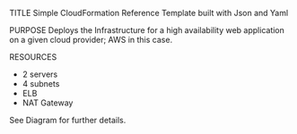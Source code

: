 
TITLE
Simple CloudFormation Reference Template built with Json and Yaml

PURPOSE
Deploys the Infrastructure for a high availability web application on a given cloud provider; AWS in this case.

RESOURCES
- 2 servers
- 4 subnets
- ELB
- NAT Gateway

See Diagram for further details.